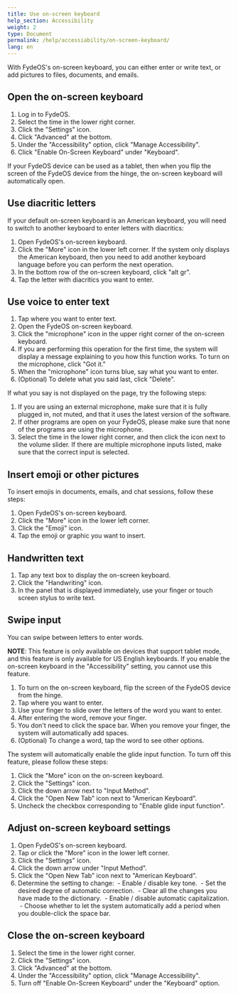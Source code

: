 ```yaml
---
title: Use on-screen keyboard
help_section: Accessibility
weight: 2
type: Document
permalink: /help/accessiability/on-screen-keyboard/
lang: en
---
```


With FydeOS's on-screen keyboard, you can either enter or write text, or add pictures to files, documents, and emails.

## Open the on-screen keyboard
1. Log in to FydeOS.
2. Select the time in the lower right corner.
3. Click the "Settings" icon.
4. Click "Advanced" at the bottom.
5. Under the "Accessibility" option, click "Manage Accessibility".
6. Click "Enable On-Screen Keyboard" under "Keyboard".

If your FydeOS device can be used as a tablet, then when you flip the screen of the FydeOS device from the hinge, the on-screen keyboard will automatically open.

## Use diacritic letters

If your default on-screen keyboard is an American keyboard, you will need to switch to another keyboard to enter letters with diacritics:
1. Open FydeOS's on-screen keyboard.
2. Click the "More" icon in the lower left corner. If the system only displays the American keyboard, then you need to add another keyboard language before you can perform the next operation.
3. In the bottom row of the on-screen keyboard, click "alt gr".
4. Tap the letter with diacritics you want to enter.

## Use voice to enter text

1. Tap where you want to enter text.
2. Open the FydeOS on-screen keyboard.
3. Click the "microphone" icon in the upper right corner of the on-screen keyboard.
4. If you are performing this operation for the first time, the system will display a message explaining to you how this function works. To turn on the microphone, click "Got it."
5. When the "microphone" icon turns blue, say what you want to enter.
6. (Optional) To delete what you said last, click "Delete".

If what you say is not displayed on the page, try the following steps:
1. If you are using an external microphone, make sure that it is fully plugged in, not muted, and that it uses the latest version of the software.
2. If other programs are open on your FydeOS, please make sure that none of the programs are using the microphone.
3. Select the time in the lower right corner, and then click the icon next to the volume slider. If there are multiple microphone inputs listed, make sure that the correct input is selected.

## Insert emoji or other pictures

To insert emojis in documents, emails, and chat sessions, follow these steps:
1. Open FydeOS's on-screen keyboard.
2. Click the "More" icon in the lower left corner.
3. Click the "Emoji" icon.
4. Tap the emoji or graphic you want to insert.

## Handwritten text
1. Tap any text box to display the on-screen keyboard.
2. Click the "Handwriting" icon.
3. In the panel that is displayed immediately, use your finger or touch screen stylus to write text.

## Swipe input

You can swipe between letters to enter words.

**NOTE**: This feature is only available on devices that support tablet mode, and this feature is only available for US English keyboards. If you enable the on-screen keyboard in the "Accessibility" setting, you cannot use this feature.

1. To turn on the on-screen keyboard, flip the screen of the FydeOS device from the hinge.
2. Tap where you want to enter.
3. Use your finger to slide over the letters of the word you want to enter.
4. After entering the word, remove your finger.
5. You don't need to click the space bar. When you remove your finger, the system will automatically add spaces.
6. (Optional) To change a word, tap the word to see other options.

The system will automatically enable the glide input function. To turn off this feature, please follow these steps:
1. Click the "More" icon on the on-screen keyboard.
2. Click the "Settings" icon.
3. Click the down arrow next to "Input Method".
4. Click the "Open New Tab" icon next to "American Keyboard".
5. Uncheck the checkbox corresponding to "Enable glide input function".

## Adjust on-screen keyboard settings
1. Open FydeOS's on-screen keyboard.
2. Tap or click the "More" icon in the lower left corner.
3. Click the "Settings" icon.
4. Click the down arrow under "Input Method".
5. Click the "Open New Tab" icon next to "American Keyboard".
6. Determine the setting to change:
 - Enable / disable key tone.
 - Set the desired degree of automatic correction.
 - Clear all the changes you have made to the dictionary.
 - Enable / disable automatic capitalization.
 - Choose whether to let the system automatically add a period when you double-click the space bar.

## Close the on-screen keyboard
1. Select the time in the lower right corner.
2. Click the "Settings" icon.
4. Click "Advanced" at the bottom.
5. Under the "Accessibility" option, click "Manage Accessibility".
6. Turn off "Enable On-Screen Keyboard" under the "Keyboard" option.
